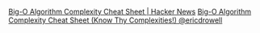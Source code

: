 
[Big-O Algorithm Complexity Cheat Sheet | Hacker News](https://news.ycombinator.com/item?id=5655075)
[Big-O Algorithm Complexity Cheat Sheet (Know Thy Complexities!) @ericdrowell](https://www.bigocheatsheet.com/)
